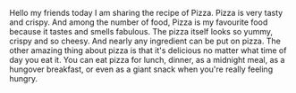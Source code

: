 Hello my friends today I am sharing the recipe of Pizza. Pizza is very tasty and crispy.  And among the number of food, Pizza is my favourite food because it tastes and smells fabulous. The pizza itself looks so yummy, crispy and so cheesy. And nearly any ingredient can be put on pizza. The other amazing thing about pizza is that it's delicious no matter what time of day you eat it. You can eat pizza for lunch, dinner, as a midnight meal, as a hungover breakfast, or even as a giant snack when you're really feeling hungry.

